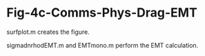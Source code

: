 # Fig-4c-Comms-Phys-Drag-EMT

surfplot.m creates the figure.

sigmadnrhodEMT.m and EMTmono.m perform the EMT calculation.
